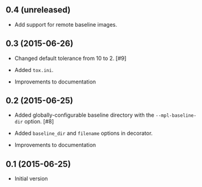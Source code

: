 0.4 (unreleased)
----------------

- Add support for remote baseline images.

0.3 (2015-06-26)
----------------

- Changed default tolerance from 10 to 2. [#9]

- Added ``tox.ini``.

- Improvements to documentation

0.2 (2015-06-25)
----------------

- Added globally-configurable baseline directory with the
  ``--mpl-baseline-dir`` option. [#8]

- Added ``baseline_dir`` and ``filename`` options in decorator.

- Improvements to documentation

0.1 (2015-06-25)
----------------

- Initial version
